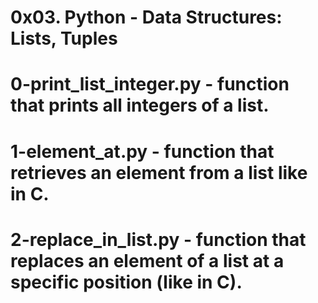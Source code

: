 # 0x03. Python - Data Structures: Lists, Tuples
# 0-print_list_integer.py - function that prints all integers of a list.
# 1-element_at.py - function that retrieves an element from a list like in C.
# 2-replace_in_list.py - function that replaces an element of a list at a specific position (like in C).
